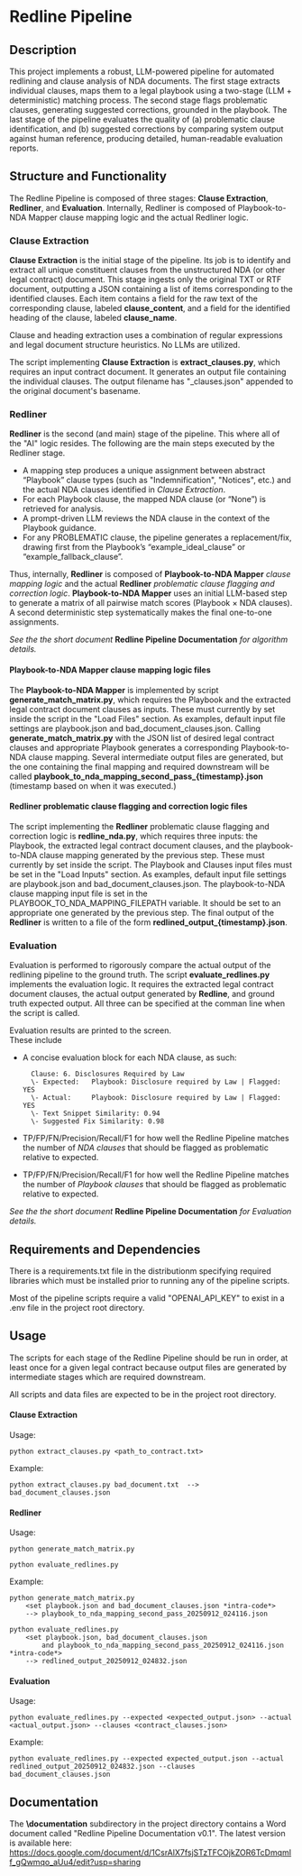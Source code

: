 # Redline Pipeline

## Description
This project implements a robust, LLM-powered pipeline for automated redlining and clause analysis of NDA documents. The first stage extracts individual clauses, maps them to a legal playbook using a two-stage (LLM + deterministic) matching process.  The second stage flags problematic clauses, generating suggested corrections, grounded in the playbook.  The last stage of the pipeline evaluates the quality of (a) problematic clause identification, and (b) suggested corrections by comparing system output against human reference, producing detailed, human-readable evaluation reports.

## Structure and Functionality
The Redline Pipeline is composed of three stages: **Clause Extraction**, **Redliner**, and **Evaluation**.  Internally, Redliner is composed of Playbook-to-NDA Mapper clause mapping logic and the actual Redliner logic.

### Clause Extraction
**Clause Extraction** is the initial stage of the pipeline.  Its job is to identify and extract all unique constituent clauses from the unstructured NDA (or other legal contract) document.  This stage ingests only the original TXT or RTF document, outputting a JSON containing a list of items corresponding to the identified clauses.  Each item contains a field for the raw text of the corresponding clause, labeled **clause_content**, and a field for the identified heading of the clause, labeled **clause_name**. 

Clause and heading extraction uses a combination of regular expressions and legal document structure heuristics.  No LLMs are utilized.

The script implementing **Clause Extraction** is **extract_clauses.py**, which requires an input contract document.  It generates an output file containing the individual clauses.  The output filename has "_clauses.json" appended to the original document's basename.

### Redliner
**Redliner** is the second (and main) stage of the pipeline.  This where all of the "AI" logic resides.  The following are the main steps executed by the Redliner stage.
- A mapping step produces a unique assignment between abstract “Playbook” clause types (such as "Indemnification", "Notices", etc.) and the actual NDA clauses identified in *Clause Extraction*.
- For each Playbook clause, the mapped NDA clause (or “None”) is retrieved for analysis.
- A prompt-driven LLM reviews the NDA clause in the context of the Playbook guidance.
- For any PROBLEMATIC clause, the pipeline generates a replacement/fix, drawing first from the Playbook’s “example_ideal_clause” or “example_fallback_clause”.

Thus, internally, **Redliner** is composed of **Playbook-to-NDA Mapper** *clause mapping logic* and the actual **Redliner** *problematic clause flagging and correction logic*.  **Playbook-to-NDA Mapper** uses an initial LLM-based step to generate a matrix of all pairwise match scores (Playbook × NDA clauses).  A second deterministic step systematically makes the final one-to-one assignments.  

*See the the short document* **Redline Pipeline Documentation** *for algorithm details.*

#### Playbook-to-NDA Mapper clause mapping logic files
The **Playbook-to-NDA Mapper** is implemented by script **generate_match_matrix.py**, which requires the Playbook and the extracted legal contract document clauses as inputs.  These must currently by set inside the script in the "Load Files" section.  As examples, default input file settings are playbook.json and bad_document_clauses.json.  Calling **generate_match_matrix.py** with the JSON list of desired legal contract clauses and appropriate Playbook generates a corresponding Playbook-to-NDA clause mapping.  Several intermediate output files are generated, but the one containing the final mapping and required downstream will be called **playbook_to_nda_mapping_second_pass_{timestamp}.json** (timestamp based on when it was executed.)

#### Redliner problematic clause flagging and correction logic files
The script implementing the **Redliner** problematic clause flagging and correction logic is **redline_nda.py**, which requires three inputs: the Playbook, the extracted legal contract document clauses, and the playbook-to-NDA clause mapping generated by the previous step. These must currently by set inside the script.  The Playbook and Clauses input files must be set in the "Load Inputs" section. As examples, default input file settings are playbook.json and bad_document_clauses.json.  The playbook-to-NDA clause mapping input file is set in the PLAYBOOK_TO_NDA_MAPPING_FILEPATH variable.  It should be set to an appropriate one generated by the previous step.  The final output of the **Redliner** is written to a file of the form **redlined_output_{timestamp}.json**.

### Evaluation
Evaluation is performed to rigorously compare the actual output of the redlining pipeline to the ground truth.  The script **evaluate_redlines.py** implements the evaluation logic.  It requires the extracted legal contract document clauses, the actual output generated by **Redline**, and ground truth expected output.  All three can be specified at the comman line when the script is called.

Evaluation results are printed to the screen.  
These include
- A concise evaluation block for each NDA clause, as such:

        Clause: 6. Disclosures Required by Law
        \- Expected:   Playbook: Disclosure required by Law | Flagged: YES
        \- Actual:     Playbook: Disclosure required by Law | Flagged: YES
        \- Text Snippet Similarity: 0.94
        \- Suggested Fix Similarity: 0.98
  
- TP/FP/FN/Precision/Recall/F1 for how well the Redline Pipeline matches the number of *NDA clauses* that should be flagged as problematic relative to expected.
- TP/FP/FN/Precision/Recall/F1 for how well the Redline Pipeline matches the number of *Playbook clauses* that should be flagged as problematic relative to expected.

*See the the short document* **Redline Pipeline Documentation** *for Evaluation details.*

## Requirements and Dependencies
There is a requirements.txt file in the distributionm specifying required libraries which must be installed prior to running any of the pipeline scripts.

Most of the pipeline scripts require a valid "OPENAI_API_KEY" to exist in a .env file in the project root directory.

## Usage
The scripts for each stage of the Redline Pipeline should be run in order, at least once for a given legal contract because output files are generated by intermediate stages which are required downstream.  

All scripts and data files are expected to be in the project root directory.

#### Clause Extraction
Usage: 
    
    python extract_clauses.py <path_to_contract.txt>

Example: 

    python extract_clauses.py bad_document.txt  --> bad_document_clauses.json

#### Redliner
Usage:

	python generate_match_matrix.py
	
	python evaluate_redlines.py
	
	
Example:

	python generate_match_matrix.py	 
		<set playbook.json and bad_document_clauses.json *intra-code*>
		--> playbook_to_nda_mapping_second_pass_20250912_024116.json
		
	python evaluate_redlines.py
		<set playbook.json, bad_document_clauses.json 
			and playbook_to_nda_mapping_second_pass_20250912_024116.json *intra-code*>
		--> redlined_output_20250912_024832.json

#### Evaluation
Usage: 

	python evaluate_redlines.py --expected <expected_output.json> --actual <actual_output.json> --clauses <contract_clauses.json>
	
Example:

	python evaluate_redlines.py --expected expected_output.json --actual redlined_output_20250912_024832.json --clauses bad_document_clauses.json

## Documentation
The **\documentation** subdirectory in the project directory contains a Word document called "Redline Pipeline Documentation v0.1".  The latest version is available here: https://docs.google.com/document/d/1CsrAlX7fsjSTzTFCOjkZOR6TcDmqmIf_gQwmqo_aUu4/edit?usp=sharing
